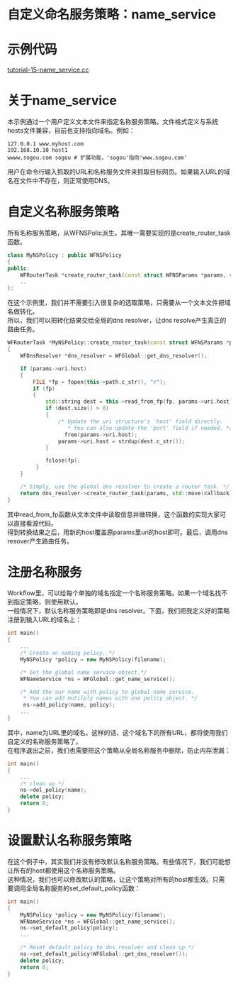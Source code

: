 # 自定义命名服务策略：name_service
# 示例代码
[tutorial-15-name_service.cc](/tutorial/tutorial-15-name_service.cc)

# 关于name_service
本示例通过一个用户定义文本文件来指定名称服务策略。文件格式定义与系统hosts文件兼容，目前也支持指向域名。例如：
~~~
127.0.0.1 www.myhost.com
192.168.10.10 host1
wwww.sogou.com sogou # 扩展功能，'sogou'指向'www.sogou.com'
~~~
用户在命令行输入抓取的URL和名称服务文件来抓取目标网页。如果输入URL的域名在文件中不存在，则正常使用DNS。

# 自定义名称服务策略
所有名称服务策略，从WFNSPolic派生。其唯一需要实现的是create_router_task函数。
~~~cpp
class MyNSPolicy : public WFNSPolicy
{
public:
    WFRouterTask *create_router_task(const struct WFNSParams *params, router_callback_t callback) override;
    ..
};
~~~
在这个示例里，我们并不需要引入很复杂的选取策略，只需要从一个文本文件把域名做转化。  
所以，我们可以把转化结果交给全局的dns resolver，让dns resolve产生真正的路由任务。
~~~cpp
WFRouterTask *MyNSPolicy::create_router_task(const struct WFNSParams *params, router_callback_t callback)
{
    WFDnsResolver *dns_resolver = WFGlobal::get_dns_resolver();

    if (params->uri.host)
    {
        FILE *fp = fopen(this->path.c_str(), "r");
        if (fp)
        {
            std::string dest = this->read_from_fp(fp, params->uri.host);
            if (dest.size() > 0)
            {
                /* Update the uri structure's 'host' field directly.
	               * You can also update the 'port' field if needed. */
	              free(params->uri.host);
                params->uri.host = strdup(dest.c_str());
            }

            fclose(fp);
         }
    }

    /* Simply, use the global dns resolver to create a router task. */
    return dns_resolver->create_router_task(params, std::move(callback));
}
~~~
其中read_from_fp函数从文本文件中读取信息并做转换，这个函数的实现大家可以直接看源代码。  
得到转换结果之后，用新的host覆盖原params里uri的host即可。最后，调用dns resover产生路由任务。

# 注册名称服务
Workflow里，可以给每个单独的域名指定一个名称服务策略。如果一个域名找不到指定策略，则使用默认。  
一般情况下，默认名称服务策略即是dns resolver。下面，我们把我定义好的策略注册到输入URL的域名上：
~~~cpp
int main()
{
    ...
    /* Create an naming policy. */
    MyNSPolicy *policy = new MyNSPolicy(filename);

    /* Get the global name service object.*/
    WFNameService *ns = WFGlobal::get_name_service();

    /* Add the our name with policy to global name service.
     * You can add mutilply names with one policy object. */
     ns->add_policy(name, policy);
    ...
}
~~~
其中，name为URL里的域名。这样的话，这个域名下的所有URL，都将使用我们自定义的名称服务策略了。  
在程序退出之前，我们也需要把这个策略从全局名称服务中删除，防止内存泄漏：
~~~cpp
int main()
{
    ...
    /* clean up */
    ns->del_policy(name);
    delete policy;
    return 0;
}
~~~
# 设置默认名称服务策略
在这个例子中，其实我们并没有修改默认名称服务策略。有些情况下，我们可能想让所有的host都使用这个名称服务策略。  
这种情况，我们也可以修改默认的策略，让这个策略对所有的host都生效。只需要调用全局名称服务的set_default_policy函数：
~~~cpp
int main()
{
    MyNSPolicy *policy = new MyNSPolicy(filename);
    WFNameService *ns = WFGlobal::get_name_service();
    ns->set_default_policy(policy);
    ...

    /* Reset default policy to dns resolver and clean up */
    ns->set_default_policy(WFGlobal::get_dns_resolver());
    delete policy;
    return 0;
}
~~~
